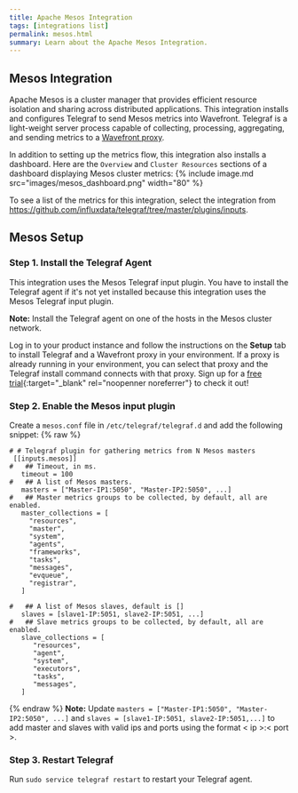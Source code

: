 ```yaml
---
title: Apache Mesos Integration
tags: [integrations list]
permalink: mesos.html
summary: Learn about the Apache Mesos Integration.
---
```

## Mesos Integration

Apache Mesos is a cluster manager that provides efficient resource isolation and sharing across distributed applications.
This integration installs and configures Telegraf to send Mesos metrics into Wavefront. Telegraf is a light-weight server process capable of collecting, processing, aggregating, and sending metrics to a [Wavefront proxy](https://docs.wavefront.com/proxies.html).

In addition to setting up the metrics flow, this integration also installs a dashboard. Here are the `Overview` and `Cluster Resources` sections of a dashboard displaying Mesos cluster metrics:
{% include image.md src="images/mesos_dashboard.png" width="80" %}


To see a list of the metrics for this integration, select the integration from <https://github.com/influxdata/telegraf/tree/master/plugins/inputs>.
## Mesos Setup



### Step 1. Install the Telegraf Agent

This integration uses the Mesos Telegraf input plugin. You have to install the Telegraf agent if it's not yet installed because this integration uses the Mesos Telegraf input plugin.

**Note:** Install the Telegraf agent on one of the hosts in the Mesos cluster network. 

Log in to your product instance and follow the instructions on the **Setup** tab to install Telegraf and a Wavefront proxy in your environment. If a proxy is already running in your environment, you can select that proxy and the Telegraf install command connects with that proxy. Sign up for a [free trial](https://tanzu.vmware.com/observability-trial){:target="_blank" rel="noopenner noreferrer"} to check it out!

### Step 2. Enable the Mesos input plugin

Create a `mesos.conf` file in `/etc/telegraf/telegraf.d` and add the following snippet:
{% raw %}
   ```
   # # Telegraf plugin for gathering metrics from N Mesos masters
    [[inputs.mesos]]
   #   ## Timeout, in ms.
      timeout = 100
   #   ## A list of Mesos masters.
      masters = ["Master-IP1:5050", "Master-IP2:5050", ...]
   #   ## Master metrics groups to be collected, by default, all are enabled.
      master_collections = [
        "resources",
        "master",
        "system",
        "agents",
        "frameworks",
        "tasks",
        "messages",
        "evqueue",
        "registrar",
      ]

   #   ## A list of Mesos slaves, default is []
      slaves = [slave1-IP:5051, slave2-IP:5051, ...]
   #   ## Slave metrics groups to be collected, by default, all are enabled.
      slave_collections = [
         "resources",
         "agent",
         "system",
         "executors",
         "tasks",
         "messages",
      ]
   ```
{% endraw %}
**Note:** Update `masters = ["Master-IP1:5050", "Master-IP2:5050", ...]` and  `slaves = [slave1-IP:5051, slave2-IP:5051,...]` to add master and slaves with valid ips and ports using the format < ip >:< port >.

### Step 3. Restart Telegraf

Run `sudo service telegraf restart` to restart your Telegraf agent.




